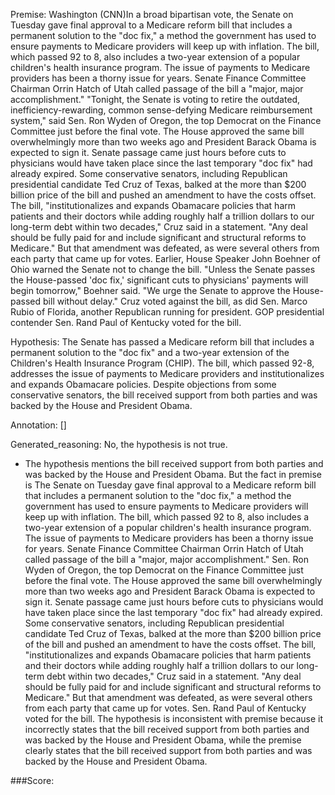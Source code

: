 
Premise:
Washington (CNN)In a broad bipartisan vote, the Senate on Tuesday gave final approval to a Medicare reform bill that includes a permanent solution to the "doc fix," a method the government has used to ensure payments to Medicare providers will keep up with inflation. The bill, which passed 92 to 8, also includes a two-year extension of a popular children's health insurance program. The issue of payments to Medicare providers has been a thorny issue for years.  Senate Finance Committee Chairman Orrin Hatch of Utah called passage of the bill a "major, major accomplishment." "Tonight, the Senate is voting to retire the outdated, inefficiency-rewarding, common sense-defying Medicare reimbursement system," said Sen. Ron Wyden of Oregon, the top Democrat on the Finance Committee just before the final vote. The House approved the same bill overwhelmingly more than two weeks ago and President Barack Obama is expected to sign it.  Senate passage came just hours before cuts to physicians would have taken place since the last temporary "doc fix" had already expired. Some conservative senators, including Republican presidential candidate Ted Cruz of Texas, balked at the more than $200 billion price of the bill and pushed an amendment to have the costs offset. The bill, "institutionalizes and expands Obamacare policies that harm patients and their doctors while adding roughly half a trillion dollars to our long-term debt within two decades," Cruz said in a statement.  "Any deal should be fully paid for and include significant and structural reforms to Medicare." But that amendment was defeated, as were several others from each party that came up for votes. Earlier, House Speaker John Boehner of Ohio warned the Senate not to change the bill. "Unless the Senate passes the House-passed 'doc fix,' significant cuts to physicians' payments will begin tomorrow," Boehner said.  "We urge the Senate to approve the House-passed bill without delay." Cruz voted against the bill, as did Sen. Marco Rubio of Florida, another Republican running for president. GOP presidential contender Sen. Rand Paul of Kentucky voted for the bill.


Hypothesis:
The Senate has passed a Medicare reform bill that includes a permanent solution to the "doc fix" and a two-year extension of the Children's Health Insurance Program (CHIP). The bill, which passed 92-8, addresses the issue of payments to Medicare providers and institutionalizes and expands Obamacare policies. Despite objections from some conservative senators, the bill received support from both parties and was backed by the House and President Obama.

Annotation:
[]

Generated_reasoning:
No, the hypothesis is not true. 
- The hypothesis mentions the bill received support from both parties and was backed by the House and President Obama. But the fact in premise is The Senate on Tuesday gave final approval to a Medicare reform bill that includes a permanent solution to the "doc fix," a method the government has used to ensure payments to Medicare providers will keep up with inflation. The bill, which passed 92 to 8, also includes a two-year extension of a popular children's health insurance program. The issue of payments to Medicare providers has been a thorny issue for years. Senate Finance Committee Chairman Orrin Hatch of Utah called passage of the bill a "major, major accomplishment." Sen. Ron Wyden of Oregon, the top Democrat on the Finance Committee just before the final vote. The House approved the same bill overwhelmingly more than two weeks ago and President Barack Obama is expected to sign it. Senate passage came just hours before cuts to physicians would have taken place since the last temporary "doc fix" had already expired. Some conservative senators, including Republican presidential candidate Ted Cruz of Texas, balked at the more than $200 billion price of the bill and pushed an amendment to have the costs offset. The bill, "institutionalizes and expands Obamacare policies that harm patients and their doctors while adding roughly half a trillion dollars to our long-term debt within two decades," Cruz said in a statement. "Any deal should be fully paid for and include significant and structural reforms to Medicare." But that amendment was defeated, as were several others from each party that came up for votes. Sen. Rand Paul of Kentucky voted for the bill. The hypothesis is inconsistent with premise because it incorrectly states that the bill received support from both parties and was backed by the House and President Obama, while the premise clearly states that the bill received support from both parties and was backed by the House and President Obama.

###Score:
